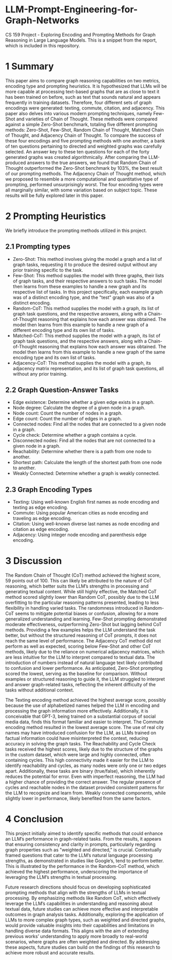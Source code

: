 # LLM-Prompt-Engineering-for-Graph-Networks
CS 159 Project - Exploring Encoding and Prompting Methods for Graph Reasoning in Large Language Models.
This is a snippet from the report, which is included in this repository.

# 1 Summary
This paper aims to compare graph reasoning capabilities on two metrics, encoding type and prompting heuristics. It is hypothesized that LLMs will be more capable at processing text-based graphs that are as close to text it has been trained on before, such as text that sounds natural and appears frequently in training datasets. Therefore, four different sets of graph encodings were generated: texting, commute, citation, and adjacency. This paper also delves into various modern prompting techniques, namely Few-Shot and varieties of Chain of Thought. These methods were compared against a simple Zero-Shot benchmark, totaling five different prompting methods: Zero-Shot, Few-Shot, Random Chain of Thought, Matched Chain of Thought, and Adjacency Chain of Thought. To compare the success of these four encodings and five prompting methods with one another, a bank of ten questions pertaining to directed and weighted graphs was carefully selected. An answer key to these ten questions for each of the forty generated graphs was created algorithmically.
After comparing the LLM-produced answers to the true answers, we found that Random Chain of Thought outperformed the Zero-Shot benchmark by 103%, the best result of our prompting methods. The Adjacency Chain of Thought method, which we proposed to resemble a more computational and quantitative type of prompting, performed unsurprisingly worst. The four encoding types were all marginally similar, with some variation based on subject topic. These results will be fully explored later in this paper.

# 2 Prompting Heuristics
We briefly introduce the prompting methods utilized in this project. 

## 2.1 Prompting types
* Zero-Shot: This method involves giving the model a graph and a list of graph tasks, requesting it to produce the desired output without any prior training specific to the task.
* Few-Shot: This method supplies the model with three graphs, their lists of graph tasks, and their respective answers to such tasks. The model then learns from these examples to handle a new graph and its respective list of tasks. In this project specifically, each example graph was of a distinct encoding type, and the "test" graph was also of a distinct encoding.
* Random-CoT: This method supplies the model with a graph, its list of graph task questions, and the respective answers, along with a Chain-of-Thought reasoning that explains how each answer was obtained. The model then learns from this example to handle a new graph of a different encoding type and its own list of tasks.
* Matched-CoT: This method supplies the model with a graph, its list of graph task questions, and the respective answers, along with a Chain-of-Thought reasoning that explains how each answer was obtained. The model then learns from this example to handle a new graph of the same encoding type and its own list of tasks.
* Adjacency-CoT: This method supplies the model with a graph, its adjacency matrix representation, and its list of graph task questions, all without any prior training.

## 2.2 Graph Question-Answer Tasks

* Edge existence: Determine whether a given edge exists in a graph.
* Node degree: Calculate the degree of a given node in a graph.
* Node count: Count the number of nodes in a graph.
* Edge count: Count the number of edges in a graph.
* Connected nodes: Find all the nodes that are connected to a given node in a graph.
* Cycle check: Determine whether a graph contains a cycle.
* Disconnected nodes: Find all the nodes that are not connected to a given node in a graph.
* Reachability: Determine whether there is a path from one node to another.
* Shortest path: Calculate the length of the shortest path from one node to another.
* Weakly Connected: Determine whether a graph is weakly connected.

## 2.3 Graph Encoding Types

* Texting: Using well-known English first names as node encoding and texting as edge encoding.
* Commute: Using popular American cities as node encoding and traveling as edge encoding.
* Citation: Using well-known diverse last names as node encoding and citation as edge encoding.
* Adjacency: Using integer node encoding and parenthesis edge encoding.

# 3 Discussion
The Random Chain of Thought (CoT) method achieved the highest score, 59 points out of 100. This can likely be attributed to the nature of CoT reasoning, which better suits the LLM’s strengths in processing and generating textual content. While still highly effective, the Matched CoT method scored slightly lower than Random CoT, possibly due to the LLM overfitting to the particular reasoning patterns presented, leading to less flexibility in handling varied tasks. The randomness introduced in Random-CoT seems to mitigate potential biases or confusion, allowing for a more generalized understanding and learning. Few-Shot prompting demonstrated moderate effectiveness, outperforming Zero-Shot but lagging behind CoT methods. Providing a few examples helps the LLM understand the task better, but without the structured reasoning of CoT prompts, it does not reach the same level of performance. The Adjacency CoT method did not perform as well as expected, scoring below Few-Shot and other CoT methods, likely due to the reliance on numerical adjacency matrices, which are less intuitive for the LLM to interpret compared to textual data. The introduction of numbers instead of natural language text likely contributed to confusion and lower performance. As anticipated, Zero-Shot prompting scored the lowest, serving as the baseline for comparison. Without examples or structured reasoning to guide it, the LLM struggled to interpret and answer graph-related tasks, reflecting the inherent difficulty of the tasks without additional context.

The Texting encoding method achieved the highest average score, possibly because the use of alphabetized names helped the LLM in encoding and processing the graph information more effectively. Additionally, it is conceivable that GPT-3, being trained on a substantial corpus of social media data, finds this format familiar and easier to interpret. The Commute encoding method resulted in the lowest average score. The use of real city names may have introduced confusion for the LLM, as LLMs trained on factual information could have misinterpreted the context, reducing accuracy in solving the graph tasks. The Reachability and Cycle Check tasks received the highest scores, likely due to the structure of the graphs in the custom dataset, which were large and highly connected, often containing cycles. This high connectivity made it easier for the LLM to identify reachability and cycles, as many nodes were only one or two edges apart. Additionally, these tasks are binary (true/false), which inherently reduces the potential for error. Even with imperfect reasoning, the LLM had a higher chance of providing the correct answer. The regular presence of cycles and reachable nodes in the dataset provided consistent patterns for the LLM to recognize and learn from. Weakly connected components, while slightly lower in performance, likely benefited from the same factors.

# 4 Conclusion
This project initially aimed to identify specific methods that could enhance an LLM’s performance in graph-related tasks. From the results, it appears that ensuring consistency and clarity in prompts, particularly regarding graph properties such as "weighted and directed," is crucial. Contextually framed questions that cater to the LLM’s natural language processing strengths, as demonstrated in studies like Google’s, tend to perform better. This is illustrated by the performance in the Random-CoT method, which achieved the highest performance, underscoring the importance of leveraging the LLM’s strengths in textual processing.

Future research directions should focus on developing sophisticated prompting methods that align with the strengths of LLMs in textual processing. By emphasizing methods like Random CoT, which effectively leverage the LLM’s capabilities in understanding and reasoning about textual data, future studies can achieve more effective and interpretable outcomes in graph analysis tasks. Additionally, exploring the application of LLMs to more complex graph types, such as weighted and directed graphs, would provide valuable insights into their capabilities and limitations in handling diverse data formats. This aligns with the aim of extending previous works’ understanding to apply more broadly to real-world scenarios, where graphs are often weighted and directed. By addressing these aspects, future studies can build on the findings of this research to achieve more robust and accurate results.
